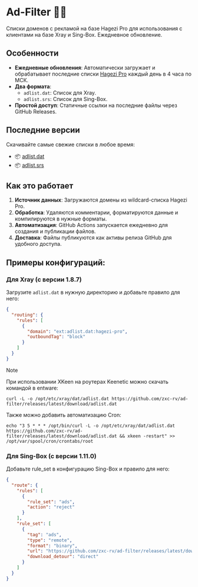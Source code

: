 # Ad-Filter 🚫✨

Списки доменов с рекламой на базе Hagezi Pro для использования с клиентами на базе Xray и Sing-Box. Ежедневное обновление.

## Особенности
- **Ежедневные обновления**: Автоматически загружает и обрабатывает последние списки [Hagezi Pro](https://github.com/hagezi/dns-blocklists) каждый день в 4 часа по МСК.
- **Два формата**:
  - `adlist.dat`: Список для Xray.
  - `adlist.srs`: Список для Sing-Box.
- **Простой доступ**: Статичные ссылки на последние файлы через GitHub Releases.

## Последние версии
Скачивайте самые свежие списки в любое время:

- 📦 [adlist.dat](https://github.com/zxc-rv/ad-filter/releases/latest/download/adlist.dat)  
- 📦 [adlist.srs](https://github.com/zxc-rv/ad-filter/releases/latest/download/adlist.srs)

## Как это работает
1. **Источник данных**: Загружаются домены из wildcard-списка Hagezi Pro.
2. **Обработка**: Удаляются комментарии, форматируются данные и компилируются в нужные форматы.
3. **Автоматизация**: GitHub Actions запускается ежедневно для создания и публикации файлов.
4. **Доставка**: Файлы публикуются как активы релиза GitHub для удобного доступа.

## Примеры конфигураций:

### Для Xray (c версии 1.8.7)
Загрузите `adlist.dat` в нужную директорию и добавьте правило для него:

```json
{
  "routing": {
    "rules": [
      {
        "domain": "ext:adlist.dat:hagezi-pro",
        "outboundTag": "block"
      }
    ]
  }
}
```
> [!NOTE]
> При использовании XKeen на роутерах Keenetic можно скачать командой в entware:
> ```
> curl -L -o /opt/etc/xray/dat/adlist.dat https://github.com/zxc-rv/ad-filter/releases/latest/download/adlist.dat
> ```
> Также можно добавить автоматизацию Cron:
> ```
> echo "3 5 * * * /opt/bin/curl -L -o /opt/etc/xray/dat/adlist.dat https://github.com/zxc-rv/ad-filter/releases/latest/download/adlist.dat && xkeen -restart" >> /opt/var/spool/cron/crontabs/root
> ```

### Для Sing-Box (с версии 1.11.0)
Добавьте rule_set в конфигурацию Sing-Box и правило для него:

```json
{
  "route": {
    "rules": [
      {
        "rule_set": "ads",
        "action": "reject"
      }
    ],
    "rule_set": [
      {
        "tag": "ads",
        "type": "remote",
        "format": "binary",
        "url": "https://github.com/zxc-rv/ad-filter/releases/latest/download/adlist.srs",
        "download_detour": "direct"
      }
    ]
  }
}
```



